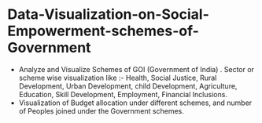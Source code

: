 # Data-Visualization-on-Social-Empowerment-schemes-of-Government
- Analyze and Visualize Schemes of GOI (Government of India) . Sector or scheme  wise visualization like :-  Health, Social Justice, Rural Development, Urban Development, child Development, Agriculture, Education, Skill Development, Employment, Financial Inclusions. 
- Visualization of Budget allocation under different schemes, and number of  Peoples joined under the  Government schemes.

